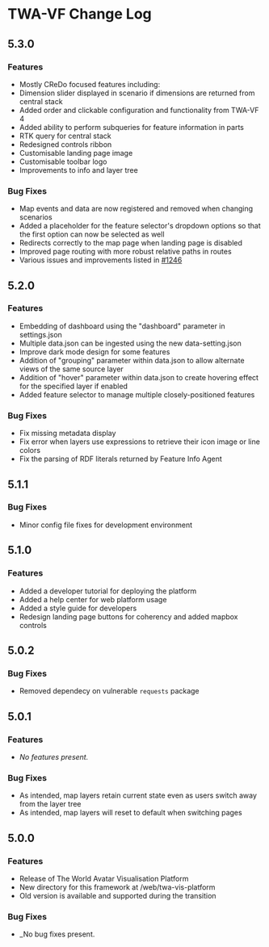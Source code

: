
# TWA-VF Change Log

[//]: # (Note that version headers need to start with "## " characters to be picked up by some automated scripts)

## 5.3.0

### Features

* Mostly CReDo focused features including:
* Dimension slider displayed in scenario if dimensions are returned from central stack
* Added order and clickable configuration and functionality from TWA-VF 4
* Added ability to perform subqueries for feature information in parts
* RTK query for central stack
* Redesigned controls ribbon
* Customisable landing page image
* Customisable toolbar logo
* Improvements to info and layer tree

### Bug Fixes

* Map events and data are now registered and removed when changing scenarios
* Added a placeholder for the feature selector's dropdown options so that the first option can now be selected as well
* Redirects correctly to the map page when landing page is disabled
* Improved page routing with more robust relative paths in routes
* Various issues and improvements listed in [#1246](https://github.com/cambridge-cares/TheWorldAvatar/issues/1246)

## 5.2.0

### Features

* Embedding of dashboard using the "dashboard" parameter in settings.json
* Multiple data.json can be ingested using the new data-setting.json
* Improve dark mode design for some features
* Addition of "grouping" parameter within data.json to allow alternate views of the same source layer
* Addition of "hover" parameter within data.json to create hovering effect for the specified layer if enabled
* Added feature selector to manage multiple closely-positioned features

### Bug Fixes

* Fix missing metadata display
* Fix error when layers use expressions to retrieve their icon image or line colors
* Fix the parsing of RDF literals returned by Feature Info Agent

## 5.1.1

### Bug Fixes

* Minor config file fixes for development environment

## 5.1.0

### Features

* Added a developer tutorial for deploying the platform
* Added a help center for web platform usage
* Added a style guide for developers
* Redesign landing page buttons for coherency and added mapbox controls

## 5.0.2

### Bug Fixes

* Removed dependecy on vulnerable `requests` package

## 5.0.1

### Features

* _No features present._

### Bug Fixes

* As intended, map layers retain current state even as users switch away from the layer tree
* As intended, map layers will reset to default when switching pages

## 5.0.0

### Features

* Release of The World Avatar Visualisation Platform
* New directory for this framework at /web/twa-vis-platform
* Old version is available and supported during the transition

### Bug Fixes

* _No bug fixes present.
